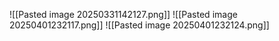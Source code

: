 ![[Pasted image 20250331142127.png]]
![[Pasted image 20250401232117.png]]
![[Pasted image 20250401232124.png]]
